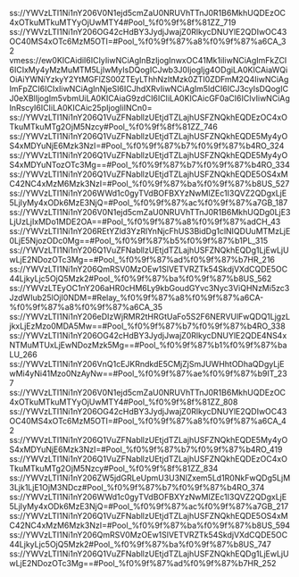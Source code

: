 ss://YWVzLTI1Ni1nY206V0N1ejd5cmZaU0NRUVhTTnJ0R1B6MkhUQDEzOC4xOTkuMTkuMTYyOjUwMTY4#Pool_%f0%9f%8f%81ZZ_719
ss://YWVzLTI1Ni1nY206OG42cHdBY3JydjJwajZ0RlkycDNUYlE2QDIwOC43OC40MS4xOTc6MzM5OTI=#Pool_%f0%9f%87%a8%f0%9f%87%a6CA_32
vmess://ew0KICAidiI6ICIyIiwNCiAgInBzIjogInwxOC41Mk1iIiwNCiAgImFkZCI6ICIxMy4yMzMuMTM5LjIwMyIsDQogICJwb3J0IjogIjg4ODgiLA0KICAiaWQiOiAiYWNiYzkyY2YtMGFlZS00ZTEyLThhNzItMzk0ZTI0ZDFmM2Q4IiwNCiAgImFpZCI6ICIxIiwNCiAgInNjeSI6ICJhdXRvIiwNCiAgIm5ldCI6ICJ3cyIsDQogICJ0eXBlIjogIm5vbmUiLA0KICAiaG9zdCI6ICIiLA0KICAicGF0aCI6ICIvIiwNCiAgInRscyI6ICIiLA0KICAic25pIjogIiINCn0=
ss://YWVzLTI1Ni1nY206Q1VuZFNabllzUEtjdTZLajhUSFZNQkhEQDEzOC4xOTkuMTkuMTg2OjM5Nzcy#Pool_%f0%9f%8f%81ZZ_746
ss://YWVzLTI1Ni1nY206Q1VuZFNabllzUEtjdTZLajhUSFZNQkhEQDE5My4yOS4xMDYuNjE6Mzk3NzI=#Pool_%f0%9f%87%b7%f0%9f%87%b4RO_324
ss://YWVzLTI1Ni1nY206Q1VuZFNabllzUEtjdTZLajhUSFZNQkhEQDE5My4yOS4xMDYuNTozOTc3Mg==#Pool_%f0%9f%87%b7%f0%9f%87%b4RO_334
ss://YWVzLTI1Ni1nY206Q1VuZFNabllzUEtjdTZLajhUSFZNQkhEQDE5OS4xMC42NC4xMzM6Mzk3NzI=#Pool_%f0%9f%87%ba%f0%9f%87%b8US_527
ss://YWVzLTI1Ni1nY206WWd1c0gyTVdBOFBXYzNwMlZEc1I3QVZ2QDgxLjE5LjIyMy4xODk6MzE3NjQ=#Pool_%f0%9f%87%ac%f0%9f%87%a7GB_187
ss://YWVzLTI1Ni1nY206V0N1ejd5cmZaU0NRUVhTTnJ0R1B6MkhUQDg0LjE3LjUzLjIxMDo1MDE2OA==#Pool_%f0%9f%87%a8%f0%9f%87%adCH_43
ss://YWVzLTI1Ni1nY206REtYZld3YzRlYnNjcFhUS3BidDg1clNIQDUuMTMzLjE0LjE5NjozODc0Mg==#Pool_%f0%9f%87%b5%f0%9f%87%b1PL_315
ss://YWVzLTI1Ni1nY206Q1VuZFNabllzUEtjdTZLajhUSFZNQkhEQDg1LjEwLjUwLjE2NDozOTc3Mg==#Pool_%f0%9f%87%ad%f0%9f%87%b7HR_216
ss://YWVzLTI1Ni1nY206QmRSV0MzOEw1SlVETVRZTk54SkdjVXdCQDE5OC44LjkyLjc5OjQ5Mzk2#Pool_%f0%9f%87%ba%f0%9f%87%b8US_562
ss://YWVzLTEyOC1nY206aHR0cHM6Ly9kbGoudGYvc3Nyc3ViQHNzMi5zc3JzdWIub25lOjI0NDM=#Relay_%f0%9f%87%a8%f0%9f%87%a6CA-%f0%9f%87%a8%f0%9f%87%a6CA_35
ss://YWVzLTI1Ni1nY206eDIzWjRMR2tHRGtUaFo5S2F6NERVUlFwQDQ1LjgzLjkxLjEzMzo0MDA5Mw==#Pool_%f0%9f%87%b7%f0%9f%87%b4RO_338
ss://YWVzLTI1Ni1nY206OG42cHdBY3JydjJwajZ0RlkycDNUYlE2QDE4NS4xNTMuMTUxLjEwNDozMzk5Mg==#Pool_%f0%9f%87%b1%f0%9f%87%baLU_266
ss://YWVzLTI1Ni1nY206VnQ1cEJKRndkdE5CMjZjSmJUWHhtODhaQDgyLjEwMi4yNi41Mzo0NzAyNw==#Pool_%f0%9f%87%ae%f0%9f%87%b9IT_237
ss://YWVzLTI1Ni1nY206V0N1ejd5cmZaU0NRUVhTTnJ0R1B6MkhUQDEzOC4xOTkuMTkuMTYyOjUwMTY4#Pool_%f0%9f%8f%81ZZ_808
ss://YWVzLTI1Ni1nY206OG42cHdBY3JydjJwajZ0RlkycDNUYlE2QDIwOC43OC40MS4xOTc6MzM5OTI=#Pool_%f0%9f%87%a8%f0%9f%87%a6CA_42
ss://YWVzLTI1Ni1nY206Q1VuZFNabllzUEtjdTZLajhUSFZNQkhEQDE5My4yOS4xMDYuNjE6Mzk3NzI=#Pool_%f0%9f%87%b7%f0%9f%87%b4RO_419
ss://YWVzLTI1Ni1nY206Q1VuZFNabllzUEtjdTZLajhUSFZNQkhEQDEzOC4xOTkuMTkuMTg2OjM5Nzcy#Pool_%f0%9f%8f%81ZZ_834
ss://YWVzLTI1Ni1nY206ZW5jdGRLeUpmU3U3NlZxem5Ld1R0NkFwQDg5LjM3Ljk1LjE1OjM3NDcz#Pool_%f0%9f%87%b7%f0%9f%87%b4RO_374
ss://YWVzLTI1Ni1nY206WWd1c0gyTVdBOFBXYzNwMlZEc1I3QVZ2QDgxLjE5LjIyMy4xODk6MzE3NjQ=#Pool_%f0%9f%87%ac%f0%9f%87%a7GB_217
ss://YWVzLTI1Ni1nY206Q1VuZFNabllzUEtjdTZLajhUSFZNQkhEQDE5OS4xMC42NC4xMzM6Mzk3NzI=#Pool_%f0%9f%87%ba%f0%9f%87%b8US_594
ss://YWVzLTI1Ni1nY206QmRSV0MzOEw1SlVETVRZTk54SkdjVXdCQDE5OC44LjkyLjc5OjQ5Mzk2#Pool_%f0%9f%87%ba%f0%9f%87%b8US_747
ss://YWVzLTI1Ni1nY206Q1VuZFNabllzUEtjdTZLajhUSFZNQkhEQDg1LjEwLjUwLjE2NDozOTc3Mg==#Pool_%f0%9f%87%ad%f0%9f%87%b7HR_252
